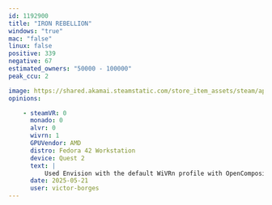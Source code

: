 ```yaml
---
id: 1192900
title: "IRON REBELLION"
windows: "true"
mac: "false"
linux: false
positive: 339
negative: 67
estimated_owners: "50000 - 100000"
peak_ccu: 2

image: https://shared.akamai.steamstatic.com/store_item_assets/steam/apps/1192900/header.jpg?t=1729543417
opinions:

    - steamVR: 0
      monado: 0
      alvr: 0
      wivrn: 1
      GPUVendor: AMD
      distro: Fedora 42 Workstation
      device: Quest 2
      text: |
          Used Envision with the default WiVRn profile with OpenComposite, no issues. Using Proton GE 10-1.
      date: 2025-05-21
      user: victor-borges
---
```

